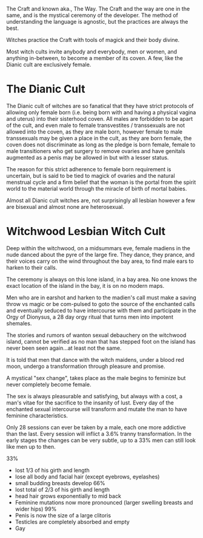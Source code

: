 The Craft and known aka., The Way.  The Craft and the way are one in the same, and is the mystical ceremony of the developer.  The method of understanding the language is agnostic, but the practices are always the best.

Witches practice the Craft with tools of magick and their body divine.

Most witch cults invite anybody and everybody, men or women, and anything in-between, to become a member of its coven.  A few, like the Dianic cult are exclusively female.

# The Dianic Cult
The Dianic cult of witches are so fanatical that they have strict protocols of allowing only female born (i.e. being born with and having a physical vagina and uterus) into their sisterhood coven.  All males are forbidden to be apart of the cult, and even male to female transvestites / transsexuals are not allowed into the coven, as they are male born, however female to male transsexuals may be given a place in the cult, as they are born female, the coven does not discriminate as long as the pledge is born female, female to male transitioners who get surgery to remove ovaries and have genitals augmented as a penis may be allowed in but with a lesser status.

The reason for this strict adherence to female born requirement is uncertain, but is said to be tied to magick of ovaries and the natural menstrual cycle and a firm belief that the woman is the portal from the spirit world to the material world through the miracle of birth of mortal babies.

Almost all Dianic cult witches are, not surprisingly all  lesbian however a few are bisexual and almost none are heterosexual.



# Witchwood Lesbian Witch Cult

Deep within the witchwood, on a midsummars eve, female madiens in the nude danced about the pyre of the large fire.  They dance, they prance, and their voices carry on the wind throughout the bay area, to find male ears to harken to their calls.

The ceremony is always on this lone island, in a bay area.  No one knows the exact location of the island in the bay, it is on no modern maps.

Men who are in earshot and harken to the madien's call must make a saving throw vs magic or be com-pulsed to goto the source of the enchanted calls and eventually seduced to have intercourse with them and participate in the Orgy of Dionysus, a 28 day orgy ritual that turns men into impotent shemales.

The stories and rumors of wanton sexual debauchery on the witchwood island, cannot be verified as no man that has stepped foot on the island has never been seen again...at least not the same.

It is told that men that dance with the witch maidens, under a blood red moon, undergo a transformation through pleasure and promise.

A mystical "sex change", takes place as the male begins to feminize but never completely become female.

The sex is always pleasurable and satisfying, but always with a cost, a man's vitae for the sacrifice to the insanity of lust.  Every day of the enchanted sexual intercourse will transform and mutate the man to have feminine characteristics.  

Only 28 sessions can ever be taken by a male, each one more addictive than the last.  Every session will inflict a 3.6% tranny transformation.  In the early stages the changes can be very subtle, up to a 33% men can still look like men up to then.

33% 
- lost 1/3 of his girth and length
- lose all body and facial hair (except eyebrows, eyelashes)
- small budding breasts develop
66%
- lost total of 2/3 of his girth and length
- head hair grows exponentially to mid back
- Feminine mutations now more pronounced (larger swelling breasts and wider hips)
99%
- Penis is now the size of a large clitoris
- Testicles are completely absorbed and empty
- Gay




